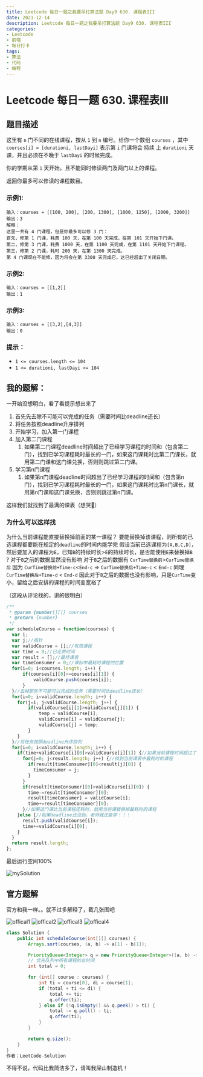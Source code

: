 ```yaml
---
title: Leetcode 每日一题之我要吊打算法题 Day9 630. 课程表III
date: 2021-12-14
description: Leetcode 每日一题之我要吊打算法题 Day9 630. 课程表III
categories:
- Leetcode
- 前端
- 每日打卡
tags:
- 算法
- 代码
- 编程
---
```


# Leetcode 每日一题 630. 课程表III

## 题目描述

这里有 `n` 门不同的在线课程，按从 `1` 到 `n` 编号。给你一个数组 `courses` ，其中 `courses[i] = [durationi, lastDayi]` 表示第 `i` 门课将会 持续 上 `durationi` 天课，并且必须在不晚于 `lastDayi` 的时候完成。

你的学期从第 `1` 天开始。且不能同时修读两门及两门以上的课程。

返回你最多可以修读的课程数目。

### 示例1:

```away
输入：courses = [[100, 200], [200, 1300], [1000, 1250], [2000, 3200]]
输出：3
解释：
这里一共有 4 门课程，但是你最多可以修 3 门：
首先，修第 1 门课，耗费 100 天，在第 100 天完成，在第 101 天开始下门课。
第二，修第 3 门课，耗费 1000 天，在第 1100 天完成，在第 1101 天开始下门课程。
第三，修第 2 门课，耗时 200 天，在第 1300 天完成。
第 4 门课现在不能修，因为将会在第 3300 天完成它，这已经超出了关闭日期。
```

### 示例2:

```away
输入：courses = [[1,2]]
输出：1
```

### 示例3:

```away
输入：courses = [[3,2],[4,3]]
输出：0
```

### 提示：

- `1 <= courses.length <= 104`
- `1 <= durationi, lastDayi <= 104`

## 我的题解：

一开始没想明白，看了看提示想出来了

1. 首先先去除不可能可以完成的任务（需要时间比deadline还长）
2. 将任务按照deadline升序排列
3. 开始学习，加入第一门课程
4. 加入第二门课程
   1. 如果第二门课程deadline时间超出了已经学习课程的时间和（包含第二门），找到已学习课程耗时最长的一门，如果这门课耗时比第二门课长，就用第二门课和这门课兑换，否则则跳过第二门课。
5. 学习第n门课程
   1. 如果第n门课程deadline时间超出了已经学习课程的时间和（包含第n门），找到已学习课程耗时最长的一门，如果这门课耗时比第n门课长，就用第n门课和这门课兑换，否则则跳过第n门课。

这样我们就找到了最满的课表（想哭🥲）

### 为什么可以这样找

为什么当前课程能直接替换掉前面的某一课程？
要能替换掉该课程，则所有的已选课程都要能在规定的`deadline`的时间内能学完
假设当前已选课程为`[A,B,C,D]`，然后要加入的课程为`E`，已知`B`的持续时长>`E`的持续时长，是否能使用`E`来替换掉`B` ?
对于`B`之前的数据显然没有影响
对于`B`之后的数据有
`CurTime替换前`>`CurTime替换后`
因为
`CurTime替换前+Time-c`<`End-c`
=>
`CurTime替换后+Time-c` < `End-c`
同理
`CurTime替换后+Time-d` < `End-d`
因此对于`B`之后的数据也没有影响，只是`CurTime`变小，留给之后安排的课程的时间变宽裕了

（这段从评论找的，讲的很明白）

```javascript
/**
 * @param {number[][]} courses
 * @return {number}
 */
var scheduleCourse = function(courses) {
  var i;
  var j;//指针
  var validCourse = [];//有效课程
  var time = 0;//已花费时间
  var result = [];//最终课表
  var timeConsumer = 0;//课标中最耗时课程的位置
  for(i=0; i<courses.length; i++) {
      if(courses[i][0]<=courses[i][1]) {
          validCourse.push(courses[i]);
      }
  }//去掉那些不可能可以完成的任务（需要时间比deadline还长）
  for(i=0; i<validCourse.length; i++) {
    for(j=i; j<validCourse.length; j++) {
        if(validCourse[i][1]>validCourse[j][1]) {
            temp = validCourse[i];
            validCourse[i] = validCourse[j];
            validCourse[j] = temp;
        }
    }
  }//将任务按照deadline升序排列
  for(i=0; i<validCourse.length; i++) {
    if(time+validCourse[i][0]>validCourse[i][1]) {//如果当前课程时间超过了deadline时间
      for(j=0; j<result.length; j++) {//找到当前课表中最耗时的课程
        if(result[timeConsumer][0]<result[j][0]) {
          timeConsumer = j;
        }
      }
      if(result[timeConsumer][0]>validCourse[i][0]) {
        time-=result[timeConsumer][0];
        result[timeConsumer] = validCourse[i];
        time+=result[timeConsumer][0];
      }//如果这门课比当前课程还耗时，就用当前课替换掉最耗时的课程
    }else {//如果deadline还没到，老师我还能学！！！
      result.push(validCourse[i]);
      time+=validCourse[i][0];
    }
  }
  return result.length;
};
```

最后运行空间100%

![mySolution](../../.vuepress/public/img/leetcode-mySolution-630.png)

## 官方题解

官方和我一样。。就不过多解释了，截几张图吧

![offical1](../../.vuepress/public/img/leetcode-offical-1.png)
![offical2](../../.vuepress/public/img/leetcode-offical-2.png)
![offical3](../../.vuepress/public/img/leetcode-offical-3.png)
![offical4](../../.vuepress/public/img/leetcode-offical-4.png)

```java
class Solution {
    public int scheduleCourse(int[][] courses) {
        Arrays.sort(courses, (a, b) -> a[1] - b[1]);

        PriorityQueue<Integer> q = new PriorityQueue<Integer>((a, b) -> b - a);
        // 优先队列中所有课程的总时间
        int total = 0;

        for (int[] course : courses) {
            int ti = course[0], di = course[1];
            if (total + ti <= di) {
                total += ti;
                q.offer(ti);
            } else if (!q.isEmpty() && q.peek() > ti) {
                total -= q.poll() - ti;
                q.offer(ti);
            }
        }

        return q.size();
    }
}
作者：LeetCode-Solution
```

不得不说，代码比我简洁多了，请叫我屎山制造机！